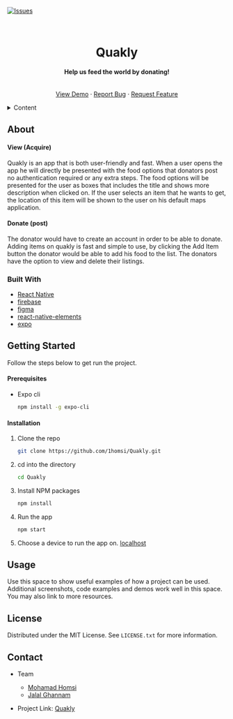[![Issues][issues-shield]][issues-url]

<br />
<div align="center">
  <h1 align="center">Quakly</h1>
  <p align="center">
    <strong>Help us feed the world by donating!</strong>
    <br />
    <br/>
    <br />
    <a href="https://github.com/1homsi/Quakly">View Demo</a>
    ·
    <a href="https://github.com/1homsi/Quakly/issues">Report Bug</a>
    ·
    <a href="https://github.com/1homsi/Quakly/issues">Request Feature</a>

  </p>
</div>

<details>
  <summary>Content</summary>
  <ol>
    <li>
      <a href="#about-the-project">About</a>
      <ul>
        <li><a href="#built-with">Built With</a></li>
      </ul>
    </li>
    <li>
      <a href="#getting-started">Getting Started</a>
      <ul>
        <li><a href="#prerequisites">Prerequisites</a></li>
        <li><a href="#installation">Installation</a></li>
      </ul>
    </li>
    <li><a href="#usage">Usage</a></li>
    <!-- <li><a href="#roadmap">Roadmap</a></li> -->
    <li><a href="#license">License</a></li>
    <li><a href="#contact">Contact</a></li>
  </ol>
</details>

## About

#### View (Acquire)

Quakly is an app that is both user-friendly and fast. When a user opens the app he will directly be presented with the food options that donators post no authentication required or any extra steps. The food options will be presented for the user as boxes that includes the title and shows more description when clicked on. If the user selects an item that he wants to get, the location of this item will be shown to the user on his default maps application.

#### Donate (post)

The donator would have to create an account in order to be able to donate. Adding items on quakly is fast and simple to use, by clicking the Add Item button the donator would be able to add his food to the list. The donators have the option to view and delete their listings.

### Built With

- [React Native](https://reactjs.org/)
- [firebase](https://firebase.google.com/)
- [figma](https://www.figma.com/)
- [react-native-elements](https://react-native-elements.github.io/)
- [expo](https://expo.io/)

## Getting Started

Follow the steps below to get run the project.

#### Prerequisites

- Expo cli
  ```sh
  npm install -g expo-cli
  ```

#### Installation

1. Clone the repo
   ```sh
   git clone https://github.com/1homsi/Quakly.git
   ```
2. cd into the directory
   ```sh
   cd Quakly
   ```
3. Install NPM packages
   ```sh
   npm install
   ```
4. Run the app
   ```sh
   npm start
   ```
5. Choose a device to run the app on. [localhost](http://localhost:19002/)

## Usage

Use this space to show useful examples of how a project can be used. Additional screenshots, code examples and demos work well in this space. You may also link to more resources.

<!-- ## Roadmap

- [ ] Add Changelog
- [ ] Add back to top links
- [ ] Add Additional Templates w/ Examples
- [ ] Add "components" document to easily copy & paste sections of the readme
- [ ] Multi-language Support
  - [ ] Chinese
  - [ ] Spanish

See the [open issues](https://github.com/othneildrew/Best-README-Template/issues) for a full list of proposed features (and known issues). -->

## License

Distributed under the MIT License. See `LICENSE.txt` for more information.

## Contact

- Team

  - [Mohamad Homsi](mailto:homsimohamad4@gmail.com)
  - [Jalal Ghannam](mailto:Jalalghannam.22@gmail.com)

- Project Link: [Quakly](https://github.com/1homsi/Quakly)

[issues-shield]: https://img.shields.io/github/issues/othneildrew/Best-README-Template.svg?style=for-the-badge
[issues-url]: https://github.com/1homsi/Quakly/issues
